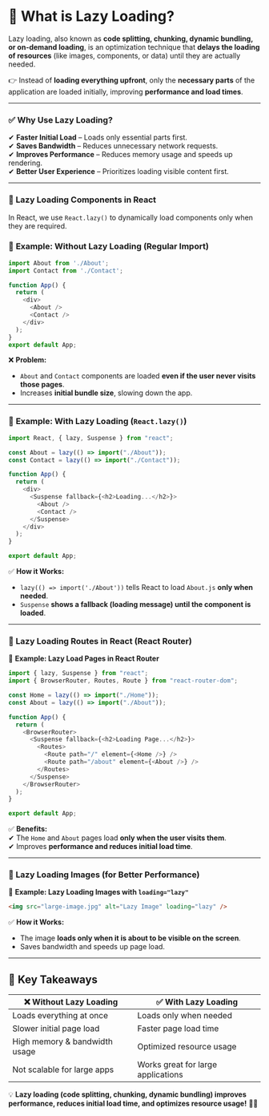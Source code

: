 # **🔹 What is Lazy Loading?**  
Lazy loading, also known as **code splitting, chunking, dynamic bundling, or on-demand loading**, is an optimization technique that **delays the loading of resources** (like images, components, or data) until they are actually needed.  

👉 Instead of **loading everything upfront**, only the **necessary parts** of the application are loaded initially, improving **performance and load times**.  

---

### ✅ **Why Use Lazy Loading?**  
✔ **Faster Initial Load** – Loads only essential parts first.  
✔ **Saves Bandwidth** – Reduces unnecessary network requests.  
✔ **Improves Performance** – Reduces memory usage and speeds up rendering.  
✔ **Better User Experience** – Prioritizes loading visible content first.  

---

### **🔹 Lazy Loading Components in React**  
In React, we use `React.lazy()` to dynamically load components only when they are required.  

### 📌 **Example: Without Lazy Loading (Regular Import)**
```javascript
import About from './About';
import Contact from './Contact';

function App() {
  return (
    <div>
      <About />
      <Contact />
    </div>
  );
}
export default App;
```
❌ **Problem:**  
- `About` and `Contact` components are loaded **even if the user never visits those pages**.  
- Increases **initial bundle size**, slowing down the app.  

---

### 📌 **Example: With Lazy Loading (`React.lazy()`)**
```javascript
import React, { lazy, Suspense } from "react";

const About = lazy(() => import("./About"));
const Contact = lazy(() => import("./Contact"));

function App() {
  return (
    <div>
      <Suspense fallback={<h2>Loading...</h2>}>
        <About />
        <Contact />
      </Suspense>
    </div>
  );
}

export default App;
```
✅ **How it Works:**  
- `lazy(() => import('./About'))` tells React to load `About.js` **only when needed**.  
- `Suspense` **shows a fallback (loading message) until the component is loaded**.  

---

### **🔹 Lazy Loading Routes in React (React Router)**  
📌 **Example: Lazy Load Pages in React Router**
```javascript
import { lazy, Suspense } from "react";
import { BrowserRouter, Routes, Route } from "react-router-dom";

const Home = lazy(() => import("./Home"));
const About = lazy(() => import("./About"));

function App() {
  return (
    <BrowserRouter>
      <Suspense fallback={<h2>Loading Page...</h2>}>
        <Routes>
          <Route path="/" element={<Home />} />
          <Route path="/about" element={<About />} />
        </Routes>
      </Suspense>
    </BrowserRouter>
  );
}

export default App;
```
✅ **Benefits:**  
✔ The `Home` and `About` pages load **only when the user visits them**.  
✔ Improves **performance and reduces initial load time**.  

---

### **🔹 Lazy Loading Images (for Better Performance)**  
📌 **Example: Lazy Loading Images with `loading="lazy"`**
```html
<img src="large-image.jpg" alt="Lazy Image" loading="lazy" />
```
✅ **How it Works:**  
- The image **loads only when it is about to be visible on the screen**.  
- Saves bandwidth and speeds up page load.  

---

## **🚀 Key Takeaways**
| ❌ **Without Lazy Loading** | ✅ **With Lazy Loading** |
|--------------------|---------------------|
| Loads everything at once | Loads only when needed |
| Slower initial page load | Faster page load time |
| High memory & bandwidth usage | Optimized resource usage |
| Not scalable for large apps | Works great for large applications |

💡 **Lazy loading (code splitting, chunking, dynamic bundling) improves performance, reduces initial load time, and optimizes resource usage!** 🚀🔥